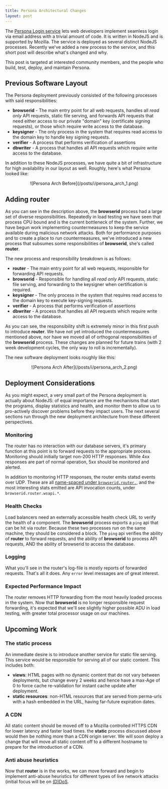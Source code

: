 ```yaml
---
title: Persona Architectural Changes
layout: post
---
```


The [Persona Login service][] lets
web developers implement seamless login via email address with a
trivial amount of code.  It is written in NodeJS and is supported
by Mozilla.  The service is deployed as several distinct
NodeJS processes.  Recently we've added a new process to the service,
and this short post will describe what's changed and why.

This post is targeted at interested community members, and the people
who build, test, deploy, and maintain Persona.

  [Persona Login service]: http://browserid.org

## Previous Software Layout

The Persona deployment previously consisted of the following processes
with said responsibilities:

  * **browserid** - The main entry point for all web requests, handles
    all *read only* API requests, static file serving, and
    forwards API requests that need either access
    to our private "domain" key (certificate signing requests), or those
    which require write access to the database.
  * **keysigner** - The only process in the system that requires read access
    to the domain key to handle key signing requests.
  * **verifier** - A process that performs verification of assertions
  * **dbwriter** - A process that handles all API requests which require
    write access to the database.

In addition to these NodeJS processes, we have quite a bit of infrastructure
for high availability in our layout as well.  Roughly, here's what
Persona looked like:

 <center>
 ![Persona Arch Before](/posts/i/persona_arch_1.png)
 </center>

## Adding **router**

As you can see in the description above, the **browserid** process had
a large set of diverse responsibilities.  Repeatedly in load testing
we have seen that process CPU bound and is the current bottleneck of
the system.  Further, we have begun work implementing countermeasures
to keep the service available during malicious network attacks.  Both
for performance purposes and to create a place to run countermeasures,
we've introduced a new process that subsumes some responsibilities of
**browserid**, she's called **router**.

The new process and responsibility breakdown is as follows:

  * **router** - The main entry point for all web requests, responsible
    for forwarding API requests.
  * **browserid** - Responsible for handling all
    *read only* API requests, static file serving, and forwarding
    to the keysigner when certification is required.
  * **keysigner** - The only process in the system that requires read access
    to the domain key to execute key-signing requests.
  * **verifier** - A process that performs verification of assertions
  * **dbwriter** - A process that handles all API requests which require
    write access to the database.

As you can see, the responsibility shift is extremely minor in this first
push to introduce **router**.  We have not yet introduced the
countermeasures mentioned above, nor have we moved all of orthogonal
responsibilities of the **browserid** process.  These changes are planned
for future trains (with 2 week development cycles, the only way to 
roll is incrementally).

The new software deployment looks roughly like this:

 <center>
 ![Persona Arch After](/posts/i/persona_arch_2.png)
 </center>

## Deployment Considerations

As you might expect, a very small part of the Persona deployment is 
actually about NodeJS: of equal importance are the mechanisms that start
the programs, display statistics and health, and monitor them to allow us
to pro-actively discover problems before they impact users.  The next several
sections run through the new deployment architecture from these different
perspectives.

### Monitoring

The router has no interaction with our database servers, it's primary
function at this point is to forward requests to the appropriate process.
Monitoring should initially target non-200 HTTP responses.  While 4xx responses
are part of normal operation, 5xx should be monitored and alerted.

In addition to monitoring HTTP responses, the router emits statsd events over
UDP.  These are all [name-spaced under `browserid.router.`](https://github.com/mozilla/browserid/blob/dev/bin/router#L74), and the most interesting stats emitted are API invocation counts, under `browserid.router.wsapi.*`.

### Health Checks

Load balancers need an externally accessible health check URL to verify the 
health of a component.  The **browserid** process exports a `ping` api that 
can be hit via router.  Because these two processes run on the same machine,
they should be considered a block.  The `ping` api verifies the ability of 
**router** to forward requests, and the ability of **browserid** to process API
requests, AND the ability of browserid to access the database.

### Logging

What you'll see in the router's log-file is mostly reports of forwarded 
requests.  That's all it does.  Any `error` level messages are of great
interest.

### Expected Performance Impact

The router removes HTTP forwarding from the most heavily loaded 
process in the system.  Now that **browserid** is no longer responsible
request forwarding, it's expected that we'll see slightly higher possible ADU
in load testing, with greater total processor usage on our machines.

## Upcoming Work

### The **static** process

An immediate desire is to introduce another service for static file
serving.  This service would be responsible for serving all of our 
static content.  This includes both:

  * **views**: HTML pages with no dynamic content that do not vary between
deployments, but change every 2 weeks and hence have a max-Age of 0 to force cache re-validation for instant cache update after deployment.
  * **static resources**: non-HTML resources that are served from perma-urls with a hash embedded in the URL, having far-future expiration dates.

### A CDN

All static content should be moved off to a Mozilla controlled HTTPS
CDN for lower latency and faster load times.  the **static** process
discussed above would then be nothing more than a CDN origin server.
We will soon deploy a change that will move all static content off to 
a different hostname to prepare for the introduction of a CDN.

### Anti abuse heuristics

Now that **router** is in the works, we can move forward and begin to
implement anti-abuse heuristics for different types of live network
attacks (initial focus will be on [(D)DoS][].

  [(D)DoS]: http://en.wikipedia.org/wiki/DoS
